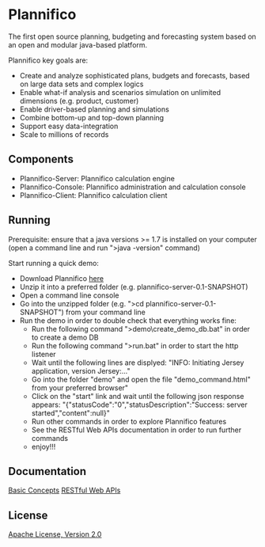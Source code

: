 Plannifico
==========

The first open source planning, budgeting and forecasting system based on an open and modular java-based platform.

Plannifico key goals are:
* Create and analyze sophisticated plans, budgets and forecasts, based on large data sets and complex logics
* Enable what-if analysis and scenarios simulation on unlimited dimensions (e.g. product, customer)
* Enable driver-based planning and simulations 
* Combine bottom-up and top-down planning
* Support easy data-integration
* Scale to millions of records
 
Components
----------

* Plannifico-Server:  Plannifico calculation engine
* Plannifico-Console: Plannifico administration and calculation console
* Plannifico-Client:  Plannifico calculation client

Running
-------

Prerequisite: ensure that a java versions >= 1.7 is installed on your computer (open a command line and run ">java -version" command)

Start running a quick demo:

* Download Plannifico <a href="https://github.com/plannifico/Plannifico/tree/master/dist">here</a>
* Unzip it into a preferred folder (e.g. plannifico-server-0.1-SNAPSHOT)
* Open a command line console
* Go into the unzipped folder (e.g. ">cd plannifico-server-0.1-SNAPSHOT") from your command line
* Run the demo in order to double check that everything works fine:
    * Run the following command ">demo\create_demo_db.bat" in order to create a demo DB
    * Run the following command ">run.bat" in order to start the http listener
    * Wait until the following lines are displyed: "INFO: Initiating Jersey application, version Jersey:..."
    * Go into the folder "demo" and open the file "demo_command.html" from your preferred browser"
    * Click on the "start" link and wait until the following json response appears: "{"statusCode":"0","statusDescription":"Success: server started","content":null}"
    * Run other commands in order to explore Plannifico features
    * See the  RESTful Web APIs documentation in order to run further commands
    * enjoy!!!

Documentation
-------------
<a href="https://github.com/plannifico/Plannifico/wiki/Basic-Concepts---Overall-Design">Basic Concepts</a>
<a href="https://github.com/plannifico/Plannifico/wiki/RESTful Web APIs">RESTful Web APIs</a>

License
-------

<a href="http://www.apache.org/licenses/LICENSE-2.0.html">Apache License, Version 2.0</a>
